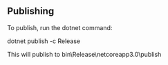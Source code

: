 ﻿## Publishing
To publish, run the dotnet command:

dotnet publish -c Release


This will publish to bin\Release\netcoreapp3.0\publish